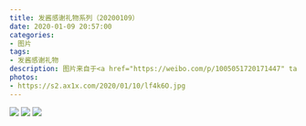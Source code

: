 ```yaml
---
title: 发酱感谢礼物系列（20200109）
date: 2020-01-09 20:57:00
categories:
- 图片
tags:
- 发酱感谢礼物
description: 图片来自于<a href="https://weibo.com/p/1005051720171447" target="_blank">quanmmmmm</a><br/> “谢谢教练的🧣～～附上卖家秀～～”
photos: 
- https://s2.ax1x.com/2020/01/10/lf4k6O.jpg
---
```


![](https://s2.ax1x.com/2020/01/10/lf4AXD.jpg)
![](https://s2.ax1x.com/2020/01/10/lf4F1K.jpg)
![](https://s2.ax1x.com/2020/01/10/lf4ip6.jpg)
